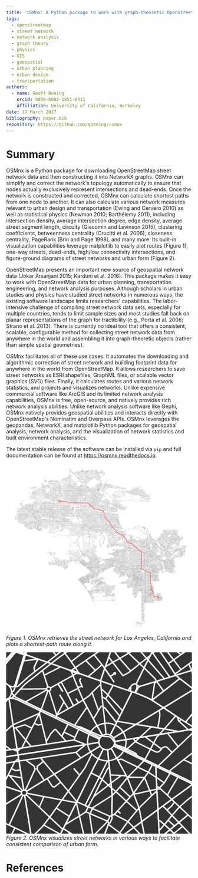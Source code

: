 ```yaml
---
title: 'OSMnx: A Python package to work with graph-theoretic OpenStreetMap street networks'
tags:
  - openstreetmap
  - street network
  - network analysis
  - graph theory
  - physics
  - GIS
  - geospatial
  - urban planning
  - urban design
  - transportation
authors:
  - name: Geoff Boeing
    orcid: 0000-0003-1851-6411
    affiliation: University of California, Berkeley
date: 17 March 2017
bibliography: paper.bib
repository: https://github.com/gboeing/osmnx
---
```


# Summary

OSMnx is a Python package for downloading OpenStreetMap street network data and then constructing 
it into NetworkX graphs. OSMnx can simplify and correct the network's 
topology automatically to ensure that nodes actually exclusively represent intersections and 
dead-ends. Once the network is constructed and corrected, OSMnx can calculate shortest paths from 
one node to another. It can also calculate various network measures relevant to urban design and 
transportation (Ewing and Cervero 2010) as well as statistical physics (Newman 2010; Barthélemy 2011), 
including intersection density, average intersection degree, edge density, average street segment 
length, circuity (Giacomin and Levinson 2015), clustering coefficients, betweenness centrality 
(Crucitti et al. 2006), closeness centrality, PageRank (Brin and Page 1998), and many more. Its built-in
visualization capabilities leverage matplotlib to easily plot routes (Figure 1), one-way streets, 
dead-ends, high/low connectivity intersections, and figure-ground diagrams of street networks and 
urban form (Figure 2).

OpenStreetMap presents an important new source of geospatial network data (Jokar Arsanjani 2015; 
Karduni et al. 2016). This package makes it easy to work with OpenStreetMap data for urban planning, 
transportation engineering, and network analysis purposes. Although scholars in urban studies and 
physics have studied street networks in numerous ways, the existing software landscape limits 
researchers' capabilities. The labor-intensive challenge of compiling street network data sets, 
especially for multiple countries, tends to limit sample sizes and most studies fall back on planar 
representations of the graph for tractibility (e.g., Porta et al. 2006; Strano et al. 2013). There 
is currently no ideal tool that offers a consistent, scalable, configurable method for collecting 
street network data from anywhere in the world and assembling it into graph-theoretic objects (rather 
than simple spatial geometries).

OSMnx facilitates all of these use cases. It automates the downloading and algorithmic correction of 
street network and building footprint data for anywhere in the world from OpenStreetMap. It allows 
researchers to save street networks as ESRI shapefiles, GraphML files, or scalable vector graphics 
(SVG) files. Finally, it calculates routes and various network statistics, and projects and visualizes 
networks. Unlike expensive commercial software like ArcGIS and its limited network analysis capabilities, 
OSMnx is free, open-source, and natively provides rich network analysis abilities. Unlike network analysis 
software like Gephi, OSMnx natively provides geospatial abilities and interacts directly with 
OpenStreetMap's Nominatim and Overpass APIs. OSMnx leverages the geopandas, NetworkX, and matplotlib 
Python packages for geospatial analysis, network analysis, and the visualization of network statistics 
and built environment characteristics.

The latest stable release of the software can be installed via `pip` and full documentation can be found 
at https://osmnx.readthedocs.io.

![Figure 1. OSMnx retrieves the street network for Los Angeles, California and plots a shortest-path route along it.](fig01.png)
*Figure 1. OSMnx retrieves the street network for Los Angeles, California and plots a shortest-path route along it.*

![Figure 2. OSMnx visualizes street networks in various ways to facilitate consistent comparison of urban form.](fig02.png)
*Figure 2. OSMnx visualizes street networks in various ways to facilitate consistent comparison of urban form.*

# References
